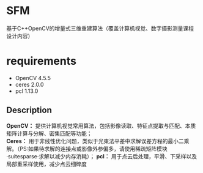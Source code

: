 # SFM
基于C++OpenCV的增量式三维重建算法（覆盖计算机视觉、数字摄影测量课程设计内容）

# requirements
* OpenCV 4.5.5
* ceres 2.0.0
* pcl 1.13.0
## Description
**OpenCV：** 提供计算机视觉常用算法，包括影像读取、特征点提取与匹配、本质矩阵计算与分解、密集匹配等功能；  
**Ceres：** 用于非线性优化问题，类似于光束法平差中求解误差方程的最小二乘解。（PS:如果待求解的连接点或影像外参偏多，请使用稀疏矩阵模块·suitesparse·求解以减少内存消耗）；
**pcl：** 用于点云后处理，平滑、下采样以及局部重采样使用，减少点云细碎度  
